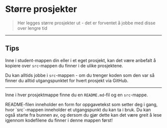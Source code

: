 # Større prosjekter

> Her legges større prosjekter ut - det er forventet å jobbe med disse over lengre tid

---

## Tips

Inne i student-mappen din eller i et eget prosjekt, kan det være anbefalt å kopiere over `src`-mappen du finner i de ulike prosjektene.

Du kan alltids jobbe i `src`-mappen - om du trenger koden som den var så finner du alltid utgangspunktet for hvert prosjekt via GitHub.

---

Inne i hver prosjektmappe finne du en `README.md`-fil og en `src`-mappe.

README-filen inneholder en form for oppgavetekst som setter deg i gang, hvor `src´-mappen inneholder et utgangspunkt du kan ta i bruk.
Du kan også starte fra bunnen av, og dersom du gjør dette kan det være greit å lese igjennom kodefilene du finner i denne mappen først!